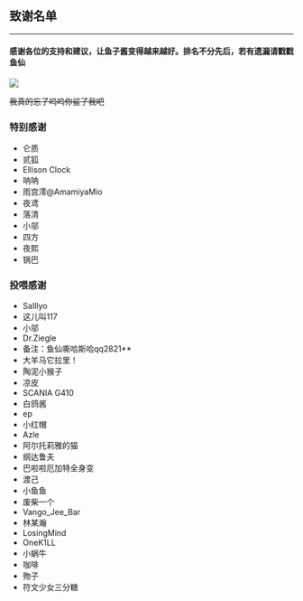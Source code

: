 ## 致谢名单
***
#### 感谢各位的支持和建议，让鱼子酱变得越来越好。排名不分先后，若有遗漏请戳戳鱼仙

![](image/IMG_3914.GIF)

~~我真的忘了呜呜你鲨了我吧~~
### 特别感谢

* 仑质
* 贰狐
* Ellison Clock
* 呐呐
* 雨宫澪@AmamiyaMio
* 夜鸢
* 落清
* 小邬
* 四方
* 夜熙
* 锅巴

### 投喂感谢

* SaIllyo
* 这儿叫117
* 小邬
* Dr.Ziegle
* 备注：鱼仙嘶哈斯哈qq2821**
* 大羊马它拉里！
* 陶泥小猴子
* 凉皮
* SCANIA G410
* 白鸽酱
* ep
* 小红帽
* Azle
* 阿尔托莉雅的猫
* 纲达鲁夫
* 巴啦啦厄加特全身变
* 渡己
* 小鱼鱼
* 废柴一个
* Vango_Jee_Bar
* 林某瀚
* LosingMind
* OneK1LL
* 小蜗牛
* 咖啡
* 歾子
* 符文少女三分糖




